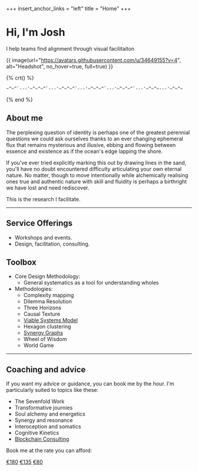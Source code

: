 +++
insert_anchor_links = "left"
title = "Home"
+++

# Hi, I'm Josh

I help teams find alignment through visual facilitaiton

{{ image(url="https://avatars.githubusercontent.com/u/34649155?v=4", alt="Headshot", no_hover=true, full=true) }}

{% crt() %}

```
~^~^`---'~^~^~^`---'~^~^~^`---'~^~^~^`---'~^~^~^`---'~^~^~---'~^~^~
```
{% end %}


## About me

The perplexing question of identity is perhaps one of the greatest perennial questions we could ask ourselves thanks to an ever changing ephemeral flux that remains mysterious and illusive, ebbing and flowing between essence and existence as if the ocean's edge lapping the shore. 

If you've ever tried explicitly marking this out by drawing lines in the sand, you'll have no doubt encountered difficulty articulating your own eternal nature. No matter, though to move intentionally while alchemically realising ones true and authentic nature with skill and fluidity is perhaps a birthright we have lost and need rediscover. 

This is the research I facilitate. 

--- 

## Service Offerings
- Workshops and events.
- Design, facilitation, consulting.

## Toolbox
- Core Design Methodology:
  - General systematics as a tool for understanding wholes
- Methodologies:
  - Complexity mapping
  - Dilemma Resolution
  - Three Horizons
  - Causal Texture
  - [Viable Systems Model](@/methodologies/viablesystemsmodel/index.md)
  - Hexagon clustering
  - [Synergy Graphs](@/methodologies/synergygraphs/index.md)
  - Wheel of Wisdom
  - World Game

--- 

## Coaching and advice
If you want my advice or guidance, you can book me by the hour. I'm particularly suited to topics like these:
- The Sevenfold Work
- Transformative journies
- Soul alchemy and energetics
- Synergy and resonance
- Interoception and somatics
- Cognitive Kinetics
- [Blockchain Consulting](http://www.consulting.tothecosmos.org)

Book me at the rate you can afford:
<div class="buttons">
  <a href="https://buy.stripe.com/00g8xacwLevR3Kw7sv">€180</a>
  <a href="https://buy.stripe.com/8wMaFi8gv1J5bcY8wy">€135</a>
  <a href="https://buy.stripe.com/9AQ14I54jafB94Q8wx">€80</a>
</div>

